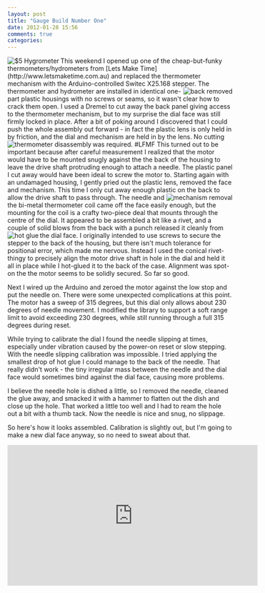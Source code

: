 ```yaml
---
layout: post
title: "Gauge Build Number One"
date: 2012-01-28 15:56
comments: true
categories: 
---
```


<img src="/resources/thermo_original.jpg" align="left" alt="$5 Hygrometer"/>
This weekend I opened up one of the cheap-but-funky thermometers/hydrometers
from [Lets Make Time](http://www.letsmaketime.com.au)
and replaced the thermometer mechanism with the 
Arduino-controlled Switec X25.168 stepper.  

<img src="/resources/thermo_back.jpg" align="right" alt="back removed"/>
The thermometer and hydrometer are installed
in identical one-part plastic housings with no screws
or seams, so it wasn't clear how to crack them open.
I used a Dremel to cut away the back panel giving access to the
thermometer mechanism, but to my surprise the dial face was still firmly
locked in place.  After a bit
of poking around I discovered that I could push the whole assembly out
forward - in fact the plastic lens is only held in by friction, and 
the dial and mechanism are held in by the lens.  No cutting was
required.  #LFMF

<img src="/resources/thermo_disassembly.jpg" align="left" alt="thermometer disassembly"/>
This turned out to be important because after careful measurement I realized
that the motor would have to be mounted snugly against the the back of the housing to
leave the drive shaft protruding enough to attach a needle.  The plastic panel I cut away
would have been ideal to screw the motor to.
Starting again with an undamaged housing, I gently pried out the plastic lens, removed the face and mechanism.
This time I only cut away enough plastic on the back to allow the drive shaft to pass through.

<img src="/resources/thermo_mount.jpg" align="right" alt="mechanism removal"/>
The needle and the bi-metal thermometer coil came off the face easily enough, but the mounting for the coil
is a crafty two-piece deal that mounts through the centre of the dial.  It appeared to be
assembled a bit like a rivet, and a couple of solid blows from the back with a punch 
released it cleanly from the dial face.

<img src="/resources/thermo_glued.jpg" align="left" alt="hot glue"/>
I originally intended to use screws to secure the stepper to the back of the housing, but 
there isn't much tolerance for positional
error, which made me nervous.  Instead I used the conical rivet-thingy to precisely align the motor drive shaft in hole in the dial and held it all in place while I hot-glued it to the back of the case.  Alignment was spot-on the the motor seems to be solidly secured.  So far so good.

Next I wired up the Arduino and zeroed the motor against the low stop and put the needle on.
There were some unexpected complications at this point.
The motor has a sweep of 315 degrees, but this dial only 
allows about 230 degrees of needle movement.  I modified the library to support a
soft range limit to avoid exceeding 230 degrees, while still running through a full 315
degrees during reset.

While trying to calibrate the dial I found the needle slipping at times, especially under
vibration caused by the power-on reset or slow stepping.  With the needle slipping calibration 
was impossible. I tried applying the smallest drop of hot glue I could manage to the back of the needle.  That really didn't work - the tiny irregular mass between the needle and the dial face would sometimes
bind against the dial face, causing more problems.  

I believe the needle hole is dished a little, so I removed the needle, cleaned the glue away,
and smacked it with a hammer to flatten out the dish and close up the hole.  That worked
a little too well and I had to ream the hole out a bit with a thumb tack.  Now the needle
is nice and snug, no slippage.

So here's how it looks assembled.  Calibration is slightly out, but I'm going to make 
a new dial face anyway, so no need to sweat about that.

<iframe width="560" height="315" src="http://www.youtube.com/embed/UJKaaRR9W6g" frameborder="0" allowfullscreen></iframe>
